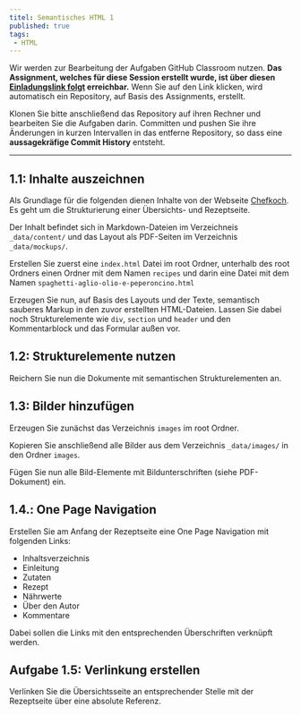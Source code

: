 ```yaml
---
titel: Semantisches HTML 1
published: true
tags:
 - HTML
---
```


Wir werden zur Bearbeitung der Aufgaben GitHub Classroom nutzen. **Das Assignment, welches für diese Session erstellt wurde, ist über diesen [Einladungslink folgt]() erreichbar.** Wenn Sie auf den Link klicken, wird automatisch ein Repository, auf Basis des Assignments, erstellt.

Klonen Sie bitte anschließend das Repository auf ihren Rechner und bearbeiten Sie die Aufgaben darin. Committen und pushen Sie ihre Änderungen in kurzen Intervallen in das entferne Repository, so dass eine **aussagekräfige Commit History** entsteht.

---

## 1.1: Inhalte auszeichnen

Als Grundlage für die folgenden  dienen Inhalte von der Webseite [Chefkoch](https://www.chefkoch.de). Es geht um die Strukturierung einer Übersichts- und Rezeptseite.

Der Inhalt befindet sich in Markdown-Dateien im Verzeichneis `_data/content/` und das Layout als PDF-Seiten im Verzeichnis `_data/mockups/`.

Erstellen Sie zuerst eine `index.html` Datei im root Ordner, unterhalb des root Ordners einen Ordner mit dem Namen `recipes` und darin eine Datei mit dem Namen `spaghetti-aglio-olio-e-peperoncino.html`

Erzeugen Sie nun, auf Basis des Layouts und der Texte, semantisch sauberes Markup in den zuvor erstellten HTML-Dateien. Lassen Sie dabei noch Strukturelemente wie `div`, `section` und `header` und den Kommentarblock und das Formular außen vor.

## 1.2: Strukturelemente nutzen

Reichern Sie nun die Dokumente mit semantischen Strukturelementen an. 


## 1.3: Bilder hinzufügen

Erzeugen Sie zunächst das Verzeichnis `images` im root Ordner.

Kopieren Sie anschließend alle Bilder aus dem Verzeichnis `_data/images/` in den Ordner `images`.

Fügen Sie nun alle Bild-Elemente mit Bildunterschriften  (siehe PDF-Dokument) ein.

## 1.4.: One Page Navigation

Erstellen Sie am Anfang der Rezeptseite eine One Page Navigation mit folgenden Links:
* Inhaltsverzeichnis
* Einleitung
* Zutaten
* Rezept
* Nährwerte
* Über den Autor
* Kommentare

Dabei sollen die Links mit den entsprechenden Überschriften verknüpft werden.

## Aufgabe 1.5: Verlinkung erstellen
Verlinken Sie die Übersichtsseite an entsprechender Stelle mit der Rezeptseite über eine absolute Referenz.
